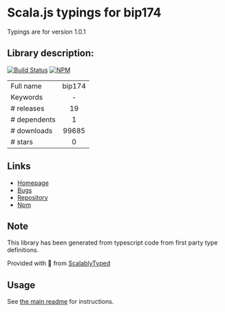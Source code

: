
# Scala.js typings for bip174

Typings are for version 1.0.1

## Library description:
[![Build Status](https://travis-ci.org/bitcoinjs/bip174.png?branch=master)](https://travis-ci.org/bitcoinjs/bip174) [![NPM](https://img.shields.io/npm/v/bip174.svg)](https://www.npmjs.org/package/bip174)

|                    |                 |
| ------------------ | :-------------: |
| Full name          | bip174 |
| Keywords           | - |
| # releases         | 19 |
| # dependents       | 1 |
| # downloads        | 99685 |
| # stars            | 0 |

## Links
- [Homepage](https://github.com/bitcoinjs/bip174#readme)
- [Bugs](https://github.com/bitcoinjs/bip174/issues)
- [Repository](https://github.com/bitcoinjs/bip174)
- [Npm](https://www.npmjs.com/package/bip174)
    


## Note
This library has been generated from typescript code from first party type definitions.

Provided with :purple_heart: from [ScalablyTyped](https://github.com/oyvindberg/ScalablyTyped)

## Usage
See [the main readme](../../readme.md) for instructions.


